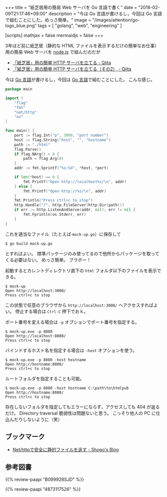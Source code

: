 +++
title = "紙芝居用の簡易 Web サーバを Go 言語で書く"
date = "2018-02-09T21:17:46+09:00"
description = "今は Go 言語が書けるし，今回は Go 言語で組むことにした。めっさ簡単。"
image = "/images/attention/go-logo_blue.png"
tags = [ "golang", "web", "engineering" ]

[scripts]
  mathjax = false
  mermaidjs = false
+++

3年ほど前に紙芝居（静的な HTML ファイルを表示するだけの簡単なお仕事）用の簡易 Web サーバを [node.js] で組んだのだが

- [「紙芝居」用の簡単 HTTP サーバを立てる - Qiita](https://qiita.com/spiegel-im-spiegel/items/38b2e0b16ffc4f3548b3)
- [「紙芝居」用の簡単 HTTP サーバを立てる（その2） - Qiita](https://qiita.com/spiegel-im-spiegel/items/1a806ad8a9c38a0d7b70)

今は [Go 言語]が書けるし，今回は [Go 言語]で組むことにした。
こんな感じ。

```go
package main

import (
	"flag"
	"fmt"
	"net/http"
	"os"
)

func main() {
	port := flag.Int("p", 3000, "port number")
	host := flag.String("host", "", "hostname")
	path := "./html"
	flag.Parse()
	if flag.NArg() > 0 {
		path = flag.Arg(0)
	}
	addr := fmt.Sprintf("%s:%d", *host, *port)

	if len(*host) == 0 {
		fmt.Printf("Open http://localhost%s/\n", addr)
	} else {
		fmt.Printf("Open http://%s/\n", addr)
	}
	fmt.Println("Press ctrl+c to stop")
	http.Handle("/", http.FileServer(http.Dir(path)))
	if err := http.ListenAndServe(addr, nil); err != nil {
		fmt.Fprintln(os.Stderr, err)
	}
}
```

これを適当なファイル（たとえば `mock-up.go`）に保存して

```text
$ go build mock-up.go
```

とすればよい。
標準パッケージのみ使ってるので他所からパッケージを取ってくる必要はない。
めっさ簡単。
ブラボー！

起動するとカレントディレクトリ直下の `html` フォルダ以下のファイルを表示できる。

```text
$ mock-up
Open http://localhost:3000/
Press ctrl+c to stop
```

この状態で任意のブラウザから `http://localhost:3000/` へアクセスすればよい。
停止する場合は `Ctrl-C` 押下でおｋ。

ポート番号を変える場合は `-p` オプションでポート番号を指定する。

```text
$ mock-up.exe -p 8080
Open http://localhost:8080/
Press ctrl+c to stop
```

バインドするホスト名を指定する場合は `-host` オプションを使う。

```text
$ mock-up.exe -p 8080 -host hostname
Open http://hostname:8080/
Press ctrl+c to stop
```

ルートフォルダを指定することも可能。

```text
$ mock-up.exe -p 8080 -host hostname C:\path\to\htmlpub
Open http://hostname:8080/
Press ctrl+c to stop
```

存在しないフォルダを指定してもエラーにならず，アクセスしても 404 が返るだけ。
Directory traversal 脆弱性は問題ないと思う。
こっそり他人の PC に仕込んだりしないように（笑）

## ブックマーク

- [Net/httpで安全に静的ファイルを返す - Shogo's Blog](https://shogo82148.github.io/blog/2016/04/13/serving-static-files-in-golang/)

[Go 言語]: https://golang.org/ "The Go Programming Language"
[node.js]: https://nodejs.org/en/

## 参考図書

{{% review-paapi "B099928SJD" %}} <!-- プログラミング言語Go -->

{{% review-paapi "4873117526" %}} <!-- Go言語によるWebアプリケーション開発 -->
